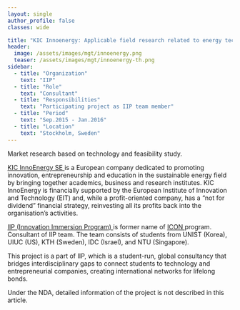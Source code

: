 ```yaml
---
layout: single
author_profile: false
classes: wide

title: "KIC Innoenergy: Applicable field research related to energy technology"
header:
  image: /assets/images/mgt/innoenergy.png
  teaser: /assets/images/mgt/innoenergy-th.png
sidebar:
  - title: "Organization"
    text: "IIP"
  - title: "Role"
    text: "Consultant"
  - title: "Responsibilities"
    text: "Participating project as IIP team member" 
  - title: "Period"
    text: "Sep.2015 - Jan.2016"
  - title: "Location"
    text: "Stockholm, Sweden" 
---
```


Market research based on technology and feasibility study.

<a href="https://www.innoenergy.com/" class="no-uline"> KIC InnoEnergy SE </a> is a European company dedicated to promoting innovation, entrepreneurship and education in the sustainable energy field by bringing together academics, business and research institutes. KIC InnoEnergy is financially supported by the European Institute of Innovation and Technology (EIT) and, while a profit-oriented company, has a “not for dividend” financial strategy, reinvesting all its profits back into the organisation’s activities.

<a href="https://www.linkedin.com/company/innovation-immersion-program/" class="no-uline"> IIP (Innovation Immersion Program) </a> is former name of <a href="https://www.linkedin.com/company/international-consulting-network---icon/" class="no-uline"> ICON </a> program. 
Consultant of IIP team. The team consists of students from UNIST (Korea), UIUC (US), KTH (Sweden), IDC (Israel), and NTU (Singapore).

This project is a part of IIP, which is a student-run, global consultancy that bridges interdisciplinary gaps to connect students to technology and entrepreneurial companies, creating international networks for lifelong bonds. 

Under the NDA, detailed information of the project is not described in this article.